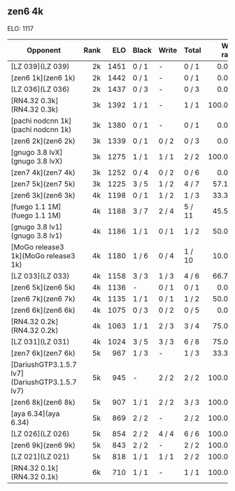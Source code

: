 ## zen6 4k ##

ELO: 1117

Opponent | Rank | ELO | Black | Write | Total | Win rate
---------|-----:|----:|-------|-------|-------|-------:
[LZ 039](LZ 039) | 2k | 1451 | 0 / 1 | - | 0 / 1 | 0.0%
[zen6 1k](zen6 1k) | 2k | 1442 | 0 / 1 | - | 0 / 1 | 0.0%
[LZ 036](LZ 036) | 2k | 1437 | 0 / 3 | - | 0 / 3 | 0.0%
[RN4.32 0.3k](RN4.32 0.3k) | 3k | 1392 | 1 / 1 | - | 1 / 1 | 100.0%
[pachi nodcnn 1k](pachi nodcnn 1k) | 3k | 1380 | 0 / 1 | - | 0 / 1 | 0.0%
[zen6 2k](zen6 2k) | 3k | 1339 | 0 / 1 | 0 / 2 | 0 / 3 | 0.0%
[gnugo 3.8 lvX](gnugo 3.8 lvX) | 3k | 1275 | 1 / 1 | 1 / 1 | 2 / 2 | 100.0%
[zen7 4k](zen7 4k) | 3k | 1252 | 0 / 4 | 0 / 2 | 0 / 6 | 0.0%
[zen7 5k](zen7 5k) | 3k | 1225 | 3 / 5 | 1 / 2 | 4 / 7 | 57.1%
[zen6 3k](zen6 3k) | 4k | 1198 | 0 / 1 | 1 / 2 | 1 / 3 | 33.3%
[fuego 1.1 1M](fuego 1.1 1M) | 4k | 1188 | 3 / 7 | 2 / 4 | 5 / 11 | 45.5%
[gnugo 3.8 lv1](gnugo 3.8 lv1) | 4k | 1186 | 1 / 1 | 0 / 1 | 1 / 2 | 50.0%
[MoGo release3 1k](MoGo release3 1k) | 4k | 1180 | 1 / 6 | 0 / 4 | 1 / 10 | 10.0%
[LZ 033](LZ 033) | 4k | 1158 | 3 / 3 | 1 / 3 | 4 / 6 | 66.7%
[zen6 5k](zen6 5k) | 4k | 1136 | - | 0 / 1 | 0 / 1 | 0.0%
[zen6 7k](zen6 7k) | 4k | 1135 | 1 / 1 | 0 / 1 | 1 / 2 | 50.0%
[zen6 6k](zen6 6k) | 4k | 1075 | 0 / 3 | 0 / 2 | 0 / 5 | 0.0%
[RN4.32 0.2k](RN4.32 0.2k) | 4k | 1063 | 1 / 1 | 2 / 3 | 3 / 4 | 75.0%
[LZ 031](LZ 031) | 4k | 1024 | 3 / 5 | 3 / 3 | 6 / 8 | 75.0%
[zen7 6k](zen7 6k) | 5k | 967 | 1 / 3 | - | 1 / 3 | 33.3%
[DariushGTP3.1.5.7 lv7](DariushGTP3.1.5.7 lv7) | 5k | 945 | - | 2 / 2 | 2 / 2 | 100.0%
[zen6 8k](zen6 8k) | 5k | 907 | 1 / 1 | 2 / 2 | 3 / 3 | 100.0%
[aya 6.34](aya 6.34) | 5k | 869 | 2 / 2 | - | 2 / 2 | 100.0%
[LZ 026](LZ 026) | 5k | 854 | 2 / 2 | 4 / 4 | 6 / 6 | 100.0%
[zen6 9k](zen6 9k) | 5k | 843 | 2 / 2 | - | 2 / 2 | 100.0%
[LZ 021](LZ 021) | 5k | 818 | 1 / 1 | 1 / 1 | 2 / 2 | 100.0%
[RN4.32 0.1k](RN4.32 0.1k) | 6k | 710 | 1 / 1 | - | 1 / 1 | 100.0%
